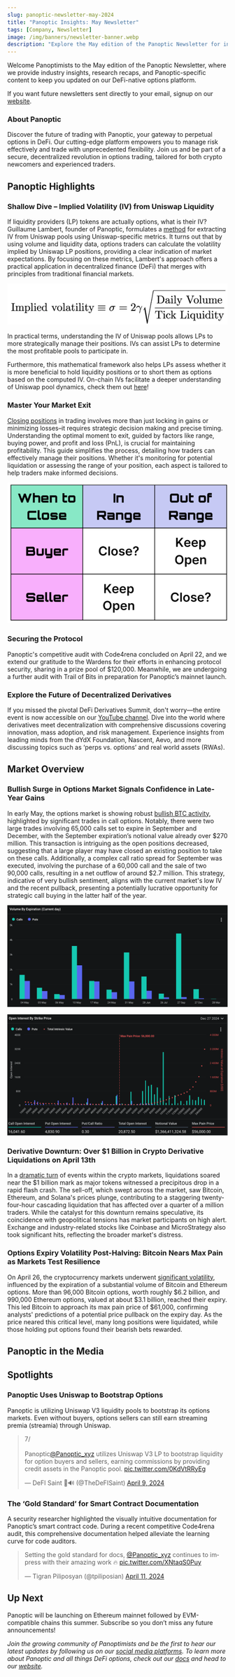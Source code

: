 ```yaml
---
slug: panoptic-newsletter-may-2024
title: "Panoptic Insights: May Newsletter"
tags: [Company, Newsletter]
image: /img/banners/newsletter-banner.webp
description: "Explore the May edition of the Panoptic Newsletter for insights into DeFi-native options, the uptick in BTC option trades, volatility implied by Uniswap liquidity, and more!"
---
```


Welcome Panoptimists to the May edition of the Panoptic Newsletter, where we provide industry insights, research recaps, and Panoptic-specific content to keep you updated on our DeFi-native options platform.


If you want future newsletters sent directly to your email, signup on our [website](https://panoptic.xyz/).

### About Panoptic

Discover the future of trading with Panoptic, your gateway to perpetual options in DeFi. Our cutting-edge platform empowers you to manage risk effectively and trade with unprecedented flexibility. Join us and be part of a secure, decentralized revolution in options trading, tailored for both crypto newcomers and experienced traders.

  

## Panoptic Highlights

### Shallow Dive – Implied Volatility (IV) from Uniswap Liquidity

If liquidity providers (LP) tokens are actually options, what is their IV? Guillaume Lambert, founder of Panoptic, formulates a [method](https://lambert-guillaume.medium.com/on-chain-volatility-and-uniswap-v3-d031b98143d1) for extracting IV from Uniswap pools using Uniswap-specific metrics. It turns out that by using volume and liquidity data, options traders can calculate the volatility implied by Uniswap LP positions, providing a clear indication of market expectations. By focusing on these metrics, Lambert's approach offers a practical application in decentralized finance (DeFi) that merges with principles from traditional financial markets.

![](./01.png)

In practical terms, understanding the IV of Uniswap pools allows LPs to more strategically manage their positions. IVs can assist LPs to determine the most profitable pools to participate in.
  
Furthermore, this mathematical framework also helps LPs assess whether it is more beneficial to hold liquidity positions or to short them as options based on the computed IV. On-chain IVs facilitate a deeper understanding of Uniswap pool dynamics, check them out [here](https://info.yewbow.org/#/tokens)!

### Master Your Market Exit

[Closing positions](https://panoptic.xyz/research/closing-a-position) in trading involves more than just locking in gains or minimizing losses–it requires strategic decision making and precise timing. Understanding the optimal moment to exit, guided by factors like range, buying power, and profit and loss (PnL), is crucial for maintaining profitability. This guide simplifies the process, detailing how traders can effectively manage their positions. Whether it's monitoring for potential liquidation or assessing the range of your position, each aspect is tailored to help traders make informed decisions.

![](./02.png)

### Securing the Protocol

Panoptic's competitive audit with Code4rena concluded on April 22, and we extend our gratitude to the Wardens for their efforts in enhancing protocol security, sharing in a prize pool of $120,000. Meanwhile, we are undergoing a further audit with Trail of Bits in preparation for Panoptic’s mainnet launch.

  

### Explore the Future of Decentralized Derivatives

If you missed the pivotal DeFi Derivatives Summit, don't worry—the entire event is now accessible on our [YouTube channel](https://www.youtube.com/playlist?list=PLB5qwiSwzT_rQbTW9Rm75dnKqbKt4iGVf). Dive into the world where derivatives meet decentralization with comprehensive discussions covering innovation, mass adoption, and risk management. Experience insights from leading minds from the dYdX Foundation, Nascent, Aevo, and more discussing topics such as ‘perps vs. options’ and real world assets (RWAs).

  
  

## Market Overview

### Bullish Surge in Options Market Signals Confidence in Late-Year Gains

In early May, the options market is showing robust [bullish BTC activity](https://x.com/GreeksLive/status/1786342236676096280), highlighted by significant trades in call options. Notably, there were two large trades involving 65,000 calls set to expire in September and December, with the September expiration’s notional value already over $270 million. This transaction is intriguing as the open positions decreased, suggesting that a large player may have closed an existing position to take on these calls. Additionally, a complex call ratio spread for September was executed, involving the purchase of a 60,000 call and the sale of two 90,000 calls, resulting in a net outflow of around $2.7 million. This strategy, indicative of very bullish sentiment, aligns with the current market's low IV and the recent pullback, presenting a potentially lucrative opportunity for strategic call buying in the latter half of the year.

![](./03.png)

![](./04.png)

  

### Derivative Downturn: Over $1 Billion in Crypto Derivative Liquidations on April 13th

In a [dramatic turn](https://coinmarketcap.com/community/articles/661a634adc26ce639dbdbfe5/) of events within the crypto markets, liquidations soared near the $1 billion mark as major tokens witnessed a precipitous drop in a rapid flash crash. The sell-off, which swept across the market, saw Bitcoin, Ethereum, and Solana's prices plunge, contributing to a staggering twenty-four-hour cascading liquidation that has affected over a quarter of a million traders. While the catalyst for this downturn remains speculative, its coincidence with geopolitical tensions has market participants on high alert. Exchange and industry-related stocks like Coinbase and MicroStrategy also took significant hits, reflecting the broader market's distress.

### Options Expiry Volatility Post-Halving: Bitcoin Nears Max Pain as Markets Test Resilience

On April 26, the cryptocurrency markets underwent [significant volatility](https://www.theblock.co/post/291110/bitcoin-options-in-line-with-previous-halvings-and-bullishly-pricing-calls-higher-than-puts-analyst), influenced by the expiration of a substantial volume of Bitcoin and Ethereum options. More than 96,000 Bitcoin options, worth roughly $6.2 billion, and 990,000 Ethereum options, valued at about $3.1 billion, reached their expiry. This led Bitcoin to approach its max pain price of $61,000, confirming analysts' predictions of a potential price pullback on the expiry day. As the price neared this critical level, many long positions were liquidated, while those holding put options found their bearish bets rewarded.

  

## Panoptic in the Media

## Spotlights

### Panoptic Uses Uniswap to Bootstrap Options

Panoptic is utilizing Uniswap V3 liquidity pools to bootstrap its options markets. Even without buyers, options sellers can still earn streaming premia (streamia) through Uniswap.

<blockquote class="twitter-tweet" data-conversation="none"><p lang="en" dir="ltr">7/<br/><br/>Panoptic<a href="https://twitter.com/Panoptic_xyz?ref_src=twsrc%5Etfw">@Panoptic_xyz</a> utilizes Uniswap V3 LP to bootstrap liquidity for option buyers and sellers, earning commissions by providing credit assets in the Panoptic pool. <a href="https://t.co/0KdVtRRyEg">pic.twitter.com/0KdVtRRyEg</a></p>&mdash; DeFI Saint 🦇🔊 (@TheDeFISaint) <a href="https://twitter.com/TheDeFISaint/status/1777687005788270888?ref_src=twsrc%5Etfw">April 9, 2024</a></blockquote> <script async src="https://platform.twitter.com/widgets.js" charset="utf-8"></script>

### The ‘Gold Standard’ for Smart Contract Documentation

A security researcher highlighted the visually intuitive documentation for Panoptic’s smart contract code. During a recent competitive Code4rena audit, this comprehensive documentation helped alleviate the learning curve for code auditors.

<blockquote class="twitter-tweet"><p lang="en" dir="ltr">Setting the gold standard for docs, <a href="https://twitter.com/Panoptic_xyz?ref_src=twsrc%5Etfw">@Panoptic_xyz</a> continues to impress with their amazing work 🔥 <a href="https://t.co/XNtaqS0Puy">pic.twitter.com/XNtaqS0Puy</a></p>&mdash; Tigran Piliposyan (@tpiliposian) <a href="https://twitter.com/tpiliposian/status/1778441790204309527?ref_src=twsrc%5Etfw">April 11, 2024</a></blockquote> <script async src="https://platform.twitter.com/widgets.js" charset="utf-8"></script>

## Up Next

Panoptic will be launching on Ethereum mainnet followed by EVM-compatible chains this summer. Subscribe so you don’t miss any future announcements!

*Join the growing community of Panoptimists and be the first to hear our latest updates by following us on our [social media platforms](https://links.panoptic.xyz/all). To learn more about Panoptic and all things DeFi options, check out our [docs](https://panoptic.xyz/docs/intro) and head to our [website](https://panoptic.xyz/).*
